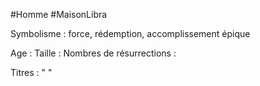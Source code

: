 #Homme #MaisonLibra

Symbolisme : force, rédemption, accomplissement épique

Age :
Taille :
Nombres de résurrections :

Titres : 
"
"

